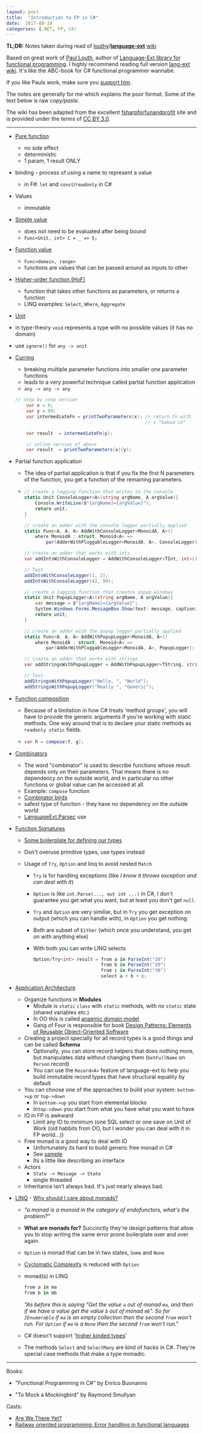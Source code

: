 ```yaml
---
layout: post
title:  "Introduction to FP in C#"
date:  2017-08-24
categories: [.NET, FP, C#]
---
```


**TL;DR:** Notes taken during read of [louthy](https://github.com/louthy)/[**language-ext**](https://github.com/louthy/language-ext) [wiki](https://github.com/louthy/language-ext/wiki/)

Based on great work of [Paul Louth](https://github.com/louthy), author of [Language-Ext library for functional programming](https://github.com/louthy/language-ext). I highly recommend reading full version [lang-ext wiki](https://github.com/louthy/language-ext/wiki/). It's like the ABC-book for C# functional programmer wannabe. 

If you like Pauls work, make sure you [support him](https://github.com/louthy/language-ext/issues/223).

The notes are generally for me which explains the poor format. Some of the text below is raw *copy/paste*.

The wiki has been adapted from the excellent [fsharpforfunandprofit](https://fsharpforfunandprofit.com/series/thinking-functionally.html) site and is provided under the terms of [CC BY 3.0](https://creativecommons.org/licenses/by/3.0/).

---

* [Pure function](https://github.com/louthy/language-ext/wiki/Thinking-Functionally:-Mathematical-functions#the-power-of-pure-functions)

  * no side effect
  * deterministic
  * 1 param, 1 result ONLY

* binding - process of using a name to represent a value
  * in F#: `let` and `const`/`readonly` in C#

* Values
  *  immutable

* [Simple value](https://github.com/louthy/language-ext/wiki/Thinking-Functionally:-Function-values#simple-values) 
  * does not need to be evaluated after being bound
  * `Func<Unit, int> C = _ => 5;`

* [Function value](https://github.com/louthy/language-ext/wiki/Thinking-Functionally:-Function-values#function-values)
  * `Func<domain, range>`
  * functions are values that can be passed around as inputs to other 

* [Higher-order function (HoF)](https://github.com/louthy/language-ext/wiki/Thinking-Functionally:-How-types-work-with-functions#function-types-as-parameters)

  * function that takes other functions as parameters, or returns a function
  * LINQ examples: `Select`, `Where`, `Aggregate`

*  [Unit](https://github.com/louthy/language-ext/wiki/Thinking-Functionally:-How-types-work-with-functions#the-unit-type)

  * in type-theory `void` represents a type with no possible values (it has no domain)
  * use `ignore()` for `any -> unit`

* [Curring](https://github.com/louthy/language-ext/wiki/Thinking-Functionally:-Currying)

  * breaking multiple parameter functions into smaller one parameter functions
  * leads to a very powerful technique called partial function application
  * `any -> any -> any`

  ```c#
  // step by step version
      var x = 6;
      var y = 99;
      var intermediateFn = printTwoParameters(x); // return fn with 
                                                  // x "baked in"

      var result  = intermediateFn(y); 

      // inline version of above
      var result  = printTwoParameters(x)(y);
  ```

* Partial function application

  * The idea of partial application is that if you fix the first N parameters of the function, you get a function of the remaining parameters. 

  * ```c#
    // create a logging function that writes to the console
    static Unit ConsoleLogger<A>(string argName, A argValue){
        Console.WriteLine($"{argName}={argValue}");
        return unit;
    }

    // create an adder with the console logger partially applied
    static Func<A, A, A> AddWithConsoleLogger<MonoidA, A>() 
        where MonoidA : struct, Monoid<A> =>
            par(AdderWithPluggableLogger<MonoidA, A>, ConsoleLogger);

    // create an adder that works with ints
    var addIntsWithConsoleLogger = AddWithConsoleLogger<TInt, int>();

    // Test
    addIntsWithConsoleLogger(1, 2);
    addIntsWithConsoleLogger(42, 99);

    // create a logging function that creates popup windows
    static Unit PopupLogger<A>(string argName, A argValue){
        var message = $"{argName}={argValue}";
        System.Windows.Forms.MessageBox.Show(text: message, caption: "Logger");
        return unit;
    }

    // create an adder with the popup logger partially applied
    static Func<A, A, A> AddWithPopupLogger<MonoidA, A>()
        where MonoidA : struct, Monoid<A> =>
            par(AdderWithPluggableLogger<MonoidA, A>, PopupLogger);

    // create an adder that works with strings
    var addStringsWithPopupLogger = AddWithPopupLogger<TString, string>();

    // Test
    addStringsWithPopupLogger("Hello, ", "World");
    addStringsWithPopupLogger("Really ", "Generic");
    ```

* [Function composition](https://github.com/louthy/language-ext/wiki/Thinking-Functionally:-Function-composition)
  * Because of a limitation in how C# treats 'method groups', you will have to provide the generic arguments if you're working with static methods. One way around that is to declare your static methods as `readonly static` fields.

  * ```c#
    var h = compose(f, g);
    ```

* [Combinators](https://github.com/louthy/language-ext/wiki/Thinking-Functionally:-Combinators)

  * The word "combinator" is used to describe functions whose result depends only on their parameters. That means there is no dependency on the outside world, and in particular no other functions or global value can be accessed at all.
  * Example: `compose` function
  * [Combinator birds](https://github.com/louthy/language-ext/wiki/Thinking-Functionally:-Combinators#combinator-birds)
  * safest type of function - they have no dependency on the outside world
  * [LanguageExt.Parsec](https://github.com/louthy/language-ext/wiki/Thinking-Functionally:-Combinators#combinator-libraries) use

* [Function Signatures](https://github.com/louthy/language-ext/wiki/Thinking-Functionally:-Function-Signatures)

  * [Some boilerplate for defining our types](https://github.com/louthy/language-ext/wiki/Thinking-Functionally:-Function-Signatures#constrained-types)

  * Don't overuse primitive types, use types instead

  * Usage of `Try`, `Option` and linq to avoid nested `Match`

    * `Try` is for handling exceptions (like *I know it throws exception and can deal with it*)

    * `Option` is like `int.Parse(..., out int ...)` in C#, I don't guarantee you get what you want, but at least you don't get `null`.

    * `Try` and `Option` are very similiar, but in `Try` you get exception on output (which you can handle with), in `Option` you get nothing.

    * Both are subset of `Either` (which once you understand, you get on with anything else)

    * With both you can write LINQ selects

      ```C#
      Option/Try<int> result = from a in ParseInt("10")
                               from b in ParseInt("20")
                               from c in ParseInt("30")
                               select a + b + c;
      ```

* [Application Architecture](https://github.com/louthy/language-ext/wiki/Thinking-Functionally:-Application-Architecture)

  * Organize functions in **Modules**
    * Module is `static` `class` with `static` methods, with no `static` state (shared variables etc.)
    * In OO this is called [anaemic domain model](https://martinfowler.com/bliki/AnemicDomainModel.html)
    * Gang of Four is responsible for book [Design Patterns: Elements of Reusable Object-Oriented Software](https://en.wikipedia.org/wiki/Design_Patterns)
  * Creating a project specially for all record types is a good things and can be called **Schema**
    * Optionally, you can store record helpers that does nothing more, but manipulates data without changing them (`GetFullName` on `Person` record)
    * You can use the `Record<A>` feature of language-ext to help you build immutable record types that have structural equality by default
  * You can choose one of the approaches to build your system: `bottom->up` or `top->down`
    * In `bottom->up` you start from elemental blocks
    * In`top->down` you start from what you have what you want to have
  * IO in FP is awkward 
    * Limit any IO to minimum (one SQL select or one save on Unit of Work (old habbits from OO, but I wonder you can deal with it in FP world...))
  * Free monad is a good way to deal with IO
    * Unfortunately its hard to build generic free monad in C#
    * See [sample](https://github.com/louthy/language-ext/tree/master/Samples/BankingAppSample)
    * Its a little like describing an interface
  * Actors
    * `State -> Message -> State`
    * single threaded
  * Inheritance isn't always bad. It's just nearly always bad.

* [LINQ](https://github.com/louthy/language-ext/wiki/Thinking-Functionally:-What-is-LINQ-really%3F) - [Why should I care about monads?](https://github.com/louthy/language-ext/wiki/Thinking-Functionally:-What-is-LINQ-really%3F#why-should-i-care-about-monads)

  * *"a monad is a monoid in the category of endofunctors, what's the problem?"*

  * **What are monads for?** Succinctly they're design patterns that allow you to stop writing the same error prone boilerplate over and over again.

  * `Option` is monad that can be in two states, `Some` and `None`

  * [Cyclomatic Complexity](https://en.wikipedia.org/wiki/Cyclomatic_complexity) is reduced with `Option`

  * monad(s) in LINQ 

    ```c#
    from a in ma
    from b in mb
    ```

    *"As before this is saying "Get the value `a` out of monad `ma`, and then if we have a value get the value `b` out of monad `mb`". So for `IEnumerable` if `ma` is an empty collection then the second `from` won't run. For `Option` if `ma` is a `None` then the second `from` won't run."*

  * C# doesn't support '[higher kinded types](https://en.wikipedia.org/wiki/Kind_(type_theory))'

  * The methods `Select` and `SelectMany` are kind of hacks in C#. They're special case methods that make a type monadic.


---

Books:

* "Functional Programming in C#" by Enrico Buonanno

* "To Mock a Mockingbird" by Raymond Smullyan


Casts:

* [Are We There Yet?](https://www.infoq.com/presentations/Are-We-There-Yet-Rich-Hickey)
* [Railway oriented programming: Error handling in functional languages](https://vimeo.com/113707214)